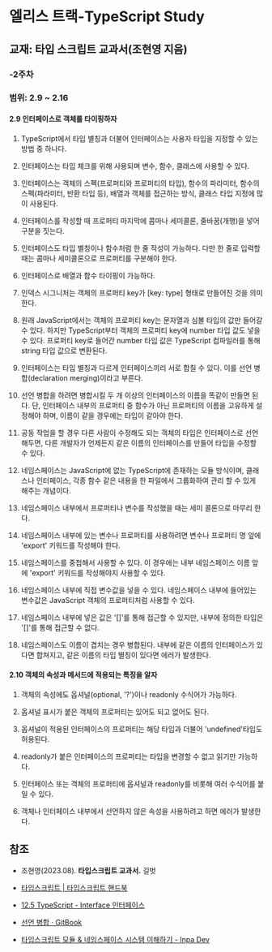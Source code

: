 # 엘리스 트랙-TypeScript Study

## 교재: 타입 스크립트 교과서(조현영 지음)
### -2주차

### 범위: 2.9 ~ 2.16

#### 2.9 인터페이스로 객체를 타이핑하자

1. TypeScript에서 타입 별칭과 더불어 인터페이스는 사용자 타입을 지정할 수 있는 방법 중 하나다.

2. 인터페이스는 타입 체크를 위해 사용되며 변수, 함수, 클래스에 사용할 수 있다.

3. 인터페이스는 객체의 스펙(프로퍼티와 프로퍼티의 타입), 함수의 파라미터, 함수의 스펙(파라미터, 반환 타입 등), 배열과 객체를 접근하는 방식, 클래스 타입 지정에 많이 사용된다. 

4. 인터페이스를 작성할 때 프로퍼티 마지막에 콤마나 세미콜론, 줄바꿈(개행)을 넣어 구분을 짓는다.

5. 인터페이스도 타입 별칭이나 함수처럼 한 줄 작성이 가능하다. 다만 한 줄로 입력할 때는 콤마나 세미콜론으로 프로퍼티를 구분해야 한다.

6. 인터페이스로 배열과 함수 타이핑이 가능하다.

7. 인덱스 시그니처는 객체의 프로퍼티 key가 [key: type] 형태로 만들어진 것을 의미한다.

8. 원래 JavaScript에서는 객체의 프로퍼티 key는 문자열과 심볼 타입의 값만 들어갈 수 있다. 하지만 TypeScript부터 객체의 프로퍼티 key에 number 타입 값도 넣을 수 있다. 프로퍼티 key로 들어간 number 타입 값은 TypeScript 컴파일러를 통해 string 타입 값으로 변환된다.

9. 인터페이스는 타입 별칭과 다르게 인터페이스끼리 서로 합칠 수 있다. 이를 선언 병합(declaration merging)이라고 부른다. 

10. 선언 병합을 하려면 병합시킬 두 개 이상의 인터페이스의 이름을 똑같이 만들면 된다. 단, 인터페이스 내부의 프로퍼티 중 함수가 아닌 프로퍼티의 이름을 고유하게 설정해야 하며, 이름이 같을 경우에는 타입이 같아야 한다.

11. 공동 작업을 할 경우 다른 사람이 수정해도 되는 객체의 타입은 인터페이스로 선언해두면, 다른 개발자가 언제든지 같은 이름의 인터페이스를 만들어 타입을 수정할 수 있다.

12. 네임스페이스는 JavaScript에 없는 TypeScript에 존재하는 모듈 방식이며, 클래스나 인터페이스, 각종 함수 같은 내용을 한 파일에서 그룹화하여 관리 할 수 있게 해주는 개념이다.

13. 네임스페이스 내부에서 프로퍼티나 변수를 작성했을 때는 세미 콜론으로 마무리 한다.

14. 네임스페이스 내부에 있는 변수나 프로퍼티를 사용하려면 변수나 프로퍼티 명 앞에 'export' 키워드를 작성해야 한다.

15. 네임스페이스를 중첩해서 사용할 수 있다. 이 경우에는 내부 네임스페이스 이름 앞에 'export' 키워드를 작성해야지 사용할 수 있다.

16. 네임스페이스 내부에 직접 변수값을 넣을 수 있다. 네임스페이스 내부에 들어있는 변수값은 JavaScript 객체의 프로퍼티처럼 사용할 수 있다.

17. 네임스페이스 내부에 넣은 값은 '[]'를 통해 접근할 수 있지만, 내부에 정의한 타입은 '[]'를 통해 접근할 수 없다.

18. 네임스페이스도 이름이 겹치는 경우 병합된다. 내부에 같은 이름의 인터페이스가 있다면 합쳐지고, 같은 이름의 타입 별칭이 있다면 에러가 발생한다.

#### 2.10 객체의 속성과 메서드에 적용되는 특징을 알자

1. 객체의 속성에도 옵셔널(optional, '?')이나 readonly 수식어가 가능하다.

2. 옵셔널 표시가 붙은 객체의 프로퍼티는 있어도 되고 없어도 된다.

3. 옵셔널이 적용된 인터페이스의 프로퍼티는 해당 타입과 더불어 'undefined'타입도 허용된다.

4. readonly가 붙은 인터페이스의 프로퍼티는 타입을 변경할 수 없고 읽기만 가능하다.

5. 인터페이스 또는 객체의 프로퍼티에 옵셔널과 readonly를 비롯해 여러 수식어를 붙일 수 있다.

6. 객체나 인터페이스 내부에서 선언하지 않은 속성을 사용하려고 하면 에러가 발생한다.

## 참조

- 조현영(2023.08). **타입스크립트 교과서.** 길벗

- [타입스크립트 | 타입스크립트 핸드북](https://joshua1988.github.io/ts/guide/interfaces.html#%EC%9D%B8%ED%84%B0%ED%8E%98%EC%9D%B4%EC%8A%A4)

- [12.5 TypeScript - Interface 인터페이스](https://poiemaweb.com/typescript-interface)

- [선언 병합 · GitBook](https://typescript-kr.github.io/pages/declaration-merging.html)

- [타입스크립트 모듈 & 네임스페이스 시스템 이해하기 - Inpa Dev](https://inpa.tistory.com/entry/TS-%F0%9F%93%98-%ED%83%80%EC%9E%85%EC%8A%A4%ED%81%AC%EB%A6%BD%ED%8A%B8-%EB%AA%A8%EB%93%88-%EB%84%A4%EC%9E%84%EC%8A%A4%ED%8E%98%EC%9D%B4%EC%8A%A4-%EC%8B%9C%EC%8A%A4%ED%85%9C-%EC%9D%B4%ED%95%B4%ED%95%98%EA%B8%B0#%EC%99%B8%EB%B6%80_%EB%AA%A8%EB%93%88_internal_module)